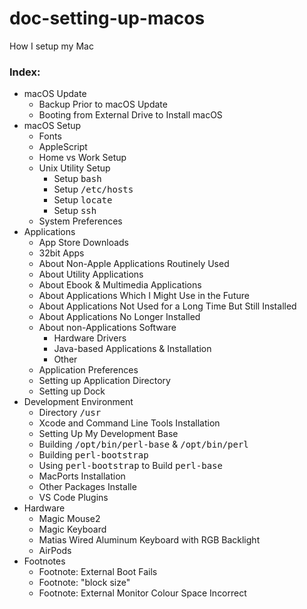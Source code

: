 # doc-setting-up-macos
How I setup my Mac


<!-- HTML CODE-->
<h3>Index:</h3>
<ul>
  <li>macOS Update
    <ul>
      <li>Backup Prior to macOS Update</li>
      <li>Booting from External Drive to Install macOS</li>
    </ul></li>
  <li>macOS Setup
    <ul>
      <li>Fonts</li>
      <li>AppleScript</li>
      <li>Home vs Work Setup</li>
      <li>Unix Utility Setup
        <ul>
          <li>Setup <samp>bash</samp></li>
          <li>Setup <samp>/etc/hosts</samp></li>
          <li>Setup <samp>locate</samp></li>
          <li>Setup <samp>ssh</samp></li>
        </ul></li>
      <li>System Preferences</li>
    </ul></li>
  <li>Applications
    <ul>
      <li>App Store Downloads</li>
      <li>32bit Apps</li>
      <li>About Non-Apple Applications Routinely Used</li>
      <li>About Utility Applications</li>
      <li>About Ebook &amp; Multimedia Applications</li>
      <li>About Applications Which I Might Use in the Future</li>
      <li>About Applications Not Used for a Long Time But Still Installed</li>
      <li>About Applications No Longer Installed</li>
      <li>About non-Applications Software
        <ul>
          <li>Hardware Drivers</li>
          <li>Java-based Applications &amp; Installation</li>
          <li>Other</li>
        </ul></li>
      <li>Application Preferences</li>
      <li>Setting up Application Directory</li>
      <li>Setting up Dock</li>
    </ul></li>
  <li>Development Environment
    <ul>
      <li>Directory <samp>/usr</samp></li>
      <li>Xcode and Command Line Tools Installation</li>
      <li>Setting Up My Development Base</li>
      <li>Building <samp>/opt/bin/perl-base</samp> &amp; <samp>/opt/bin/perl</samp>
        <li>Building <samp>perl-bootstrap</samp></li>
        <li>Using <samp>perl-bootstrap</samp> to Build <samp>perl-base</samp></li></li>
      <li>MacPorts Installation</li>
      <li>Other Packages Installe</li>
      <li>VS Code Plugins</li>
    </ul></li>
  <li>Hardware
    <ul>
      <li>Magic Mouse2</li>
      <li>Magic Keyboard</li>
      <li>Matias Wired Aluminum Keyboard with RGB Backlight</li>
      <li>AirPods</li>
    </ul></li>
  <li>Footnotes
    <ul>
      <li>Footnote: External Boot Fails</li>
      <li>Footnote: "block size"</li>
      <li>Footnote: External Monitor Colour Space Incorrect</li>
    </ul></li>
</ul>
